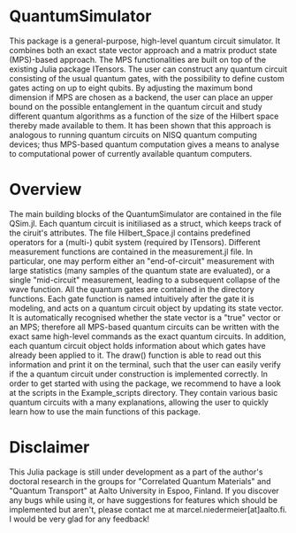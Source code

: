 # QuantumSimulator

This package is a general-purpose, high-level quantum circuit simulator. It combines both an exact state vector approach and a matrix product state (MPS)-based approach. The MPS functionalities are built on top of the existing Julia package ITensors. The user can construct any quantum circuit consisting of the usual quantum gates, with the possibility to define custom gates acting on up to eight qubits. By adjusting the maximum bond dimension if MPS are chosen as a backend, the user can place an upper bound on the possible entanglement in the quantum circuit and study different quantum algorithms as a function of the size of the Hilbert space thereby made available to them. It has been shown that this approach is analogous to running quantum circuits on NISQ quantum computing devices; thus MPS-based quantum computation gives a means to analyse to computational power of currently available quantum computers.

# Overview 

The main building blocks of the QuantumSimulator are contained in the file QSim.jl. Each quantum circuit is initiliased as a struct, which keeps track of the ciruit's attributes. The file Hilbert_Space.jl contains predefined operators for a (multi-) qubit system (required by ITensors). Different measurement functions are contained in the measurement.jl file. In particular, one may perform either an "end-of-circuit" measurement with large statistics (many samples of the quantum state are evaluated), or a single "mid-circuit" measurement, leading to a subsequent collapse of the wave function. 
All the quantum gates are contained in the directory functions. Each gate function is named intuitively after the gate it is modeling, and acts on a quantum circuit object by updating its state vector. It is automatically recognised whether the state vector is a "true" vector or an MPS; therefore all MPS-based quantum circuits can be written with the exact same high-level commands as the exact quantum circuits. In addition, each quantum circuit object holds information about which gates have already been applied to it. The draw() function is able to read out this information and print it on the terminal, such that the user can easily verify if the a quantum circuit under construction is implemented correctly. In order to get started with using the package, we recommend to have a look at the scripts in the Example_scripts directory. They contain various basic quantum circuits with a many explanations, allowing the user to quickly learn how to use the main functions of this package.

# Disclaimer

This Julia package is still under development as a part of the author's doctoral research in the groups for "Correlated Quantum Materials" and "Quantum Transport" at Aalto University in Espoo, Finland. If you discover any bugs while using it, or have suggestions for features which should be implemented but aren't, please contact me at marcel.niedermeier[at]aalto.fi. I would be very glad for any feedback!
